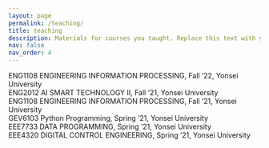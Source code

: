 ```yaml
---
layout: page
permalink: /teaching/
title: teaching
description: Materials for courses you taught. Replace this text with your description.
nav: false
nav_order: 4
---
```


ENG1108 ENGINEERING INFORMATION PROCESSING, Fall ’22, Yonsei University  
ENG2012 AI SMART TECHNOLOGY II, Fall ’21, Yonsei University  
ENG1108 ENGINEERING INFORMATION PROCESSING, Fall ’21, Yonsei University  
GEV6103 Python Programming, Spring ’21, Yonsei University  
EEE7733 DATA PROGRAMMING, Spring ’21, Yonsei University  
EEE4320 DIGITAL CONTROL ENGINEERING, Spring ’21, Yonsei University  
